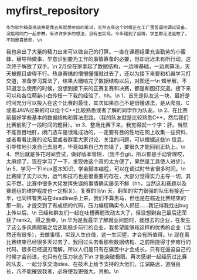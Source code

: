 # myfirst_repository
    华为软件精英挑战赛是我去年就想参加的笔试，无奈去年这个时候正在工厂里苦逼地调试设备，没能和同门一起参赛，有许许多多的想法，没有去实现。今年碰到了疫情，学生都无法返校了，不知是喜是悲，\n
我也余出了大量的精力出来可以做自己的打算。一直在课题组里充当勤劳的小蜜蜂，替导师做事，早意识到要为工作的事情筹备的必要，但却迟迟未有所行动，这次终于解放了双手。\n
    2月份在家拿起了数据结构，一边啃基础，一边刷算法，天天被题目虐得不行。热身赛搞的懵懵懂懂就过去了，还以为接下来要和机器学习打交道，准备学习算法了，结果大概啃完了数据结构以后，对图还一\n
知半解，不知道怎么使用的时候，没想到接下来的正赛复赛和决赛，都是和图打交道。接下来可以和各位萌新小白传授一下我的经验了，hh。\n
    1、首先是队友这一块，最好是时间充分可以投入在这个比赛的最佳，其次如果自己不是很懂语法，是从爬虫、C或者JAVA过来的可以组个C++比较熟悉或者了解的同学作为队友。\n
    2、在比赛前最好学些基本的数据结构和算法思路。（我的队友就是比较熟悉C++，然后我们比赛前刷了一段时间的题目）。\n
    3、整场比赛下来，我觉得就一个字：肝。当然不能盲目地肝，闭门造车是很难成功的，一定要有目的性地在网上收集一些资料、或者看看比赛的论坛里或者群里大家讨论、关注的问题，可以根据这些\n
信息，引导性地引发自己去思考，毕竟如果自己方向错了，要很久才能回到正轨上。\n
    4、然后就是多花时间尝试，做好版本管理，（我不会git，所以都是手动管理哎，太麻烦了，现在学习了一下，发现做这个真的太方便了，果然是工具使人进步）。\n
    5、学习一下linux基本知识，学会脚本编程，可以在调试时节省很多时间。\n
    比赛除了实力以为，运气和技巧也是很重要的存在，大部分觉得实力主导一切，其实不然，比赛中很多大佬发挥失误的事情确实屡见不鲜（hh，当然这和赛题以及赛题组的维护程度也一定相关）。复赛的当\n
天，翻车的实力很强的队伍有接近一半，也同样有黑马在deadline杀上来，我们不算黑马，但也是在临近比赛结束的那一刻，才提交到了有成绩的代码，压力编程确实令人抓狂......我记得我找出bug上传以后，\n
已经和群友们一起在吐槽赛题改动太大了，但没想到自己最后还荣获了rank2。得之我幸。\n
    华为是我最早了解就业问题时，就想去的企业，在发生了这么多风雨颠簸之后还能稳步前行的企业，我希望能够和这样的优秀的企业（当然还有很多），去做事情，实现人生价值，这一生回望，才会有所值得。\n
    现在离比赛结束已经很多天过去了，我回过头去看那些数据结构、之前阻挠得寸步难行的代码，很多已经迎刃而解。所以人们是只有在痛苦中才会成长，只有在逼迫自己的时候才会前进，也只有在压力状态下\n
才能突破极限。再次感谢一起经历过比赛的队友、一起分享交流idea、在技术上给予支持的大佬们，江湖路远，道阻且长，凡不能摧毁我者，必将使我更强大。共勉。\n
